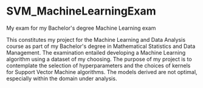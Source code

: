 # SVM_MachineLearningExam
My exam for my Bachelor's degree Machine Learning exam

This constitutes my project for the Machine Learning and Data Analysis course as part of my Bachelor's degree in Mathematical Statistics and Data Management. The examination entailed developing a Machine Learning algorithm using a dataset of my choosing.
The purpose of my project is to contemplate the selection of hyperparameters and the choices of kernels for Support Vector Machine algorithms. The models derived are not optimal, especially within the domain under analysis.
